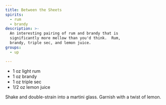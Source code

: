 ```yaml
---
title: Between the Sheets
spirits:
  - rum
  - brandy
description: >-
  An interesting pairing of rum and brandy that is
  significantly more mellow than you'd think.  Rum,
  brandy, triple sec, and lemon juice.
groups:
  - up

---
```


- 1 oz light rum
- 1 oz brandy
- 1 oz triple sec
- 1/2 oz lemon juice

Shake and double-strain into a martini glass.
Garnish with a twist of lemon.
